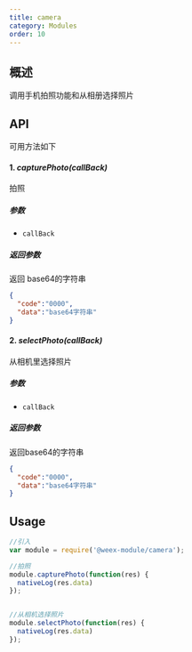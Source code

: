 ```yaml
---
title: camera
category: Modules
order: 10
---
```



概述
---

调用手机拍照功能和从相册选择照片

API
---

可用方法如下

#### 1. ***capturePhoto(callBack)***

拍照

##### 参数
  
* `callBack `


##### 返回参数
返回 base64的字符串

```json
{
  "code":"0000",
  "data":"base64字符串"
}

```

#### 2. ***selectPhoto(callBack)***

从相机里选择照片

##### 参数
  
* `callBack `



##### 返回参数

返回base64的字符串

```json
{
  "code":"0000",
  "data":"base64字符串"
}

```



Usage
---

```javascript
//引入
var module = require('@weex-module/camera');

//拍照
module.capturePhoto(function(res) {
  nativeLog(res.data)
});


//从相机选择照片
module.selectPhoto(function(res) {
  nativeLog(res.data)
});

```

